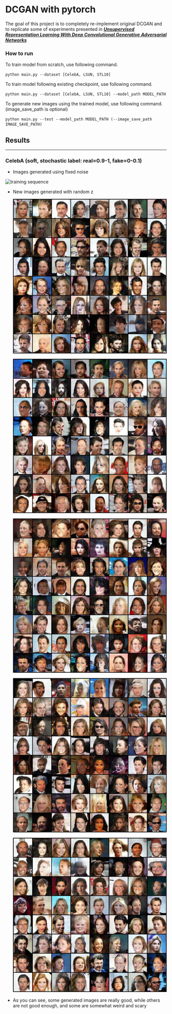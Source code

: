 # DCGAN with pytorch

The goal of this project is to completely re-implement original DCGAN and to replicate some of experiments presented in [_**Unsupervised Representation Learning With Deep Convolutional Generative Adversarial Networks**_](https://arxiv.org/abs/1511.06434)



### How to run

To train model from scratch, use following command.

```
python main.py --dataset [CelebA, LSUN, STL10]
```

To train model following existing checkpoint, use following command.

```
python main.py --dataset [CelebA, LSUN, STL10] --model_path MODEL_PATH
```



To generate new images using the trained model, use following command. (image_save_path is optional)

```
python main.py --test --model_path MODEL_PATH (--image_save_path IMAGE_SAVE_PATH)
```



## Results

----------------------------------------------------------

### CelebA (soft, stochastic label: real=0.9-1, fake=0-0.1)

* Images generated using fixed noise

![training sequence](./images/CelebA-soft-label/CelebA-epoch-20-soft.gif)

* New images generated with random z

  ![final_image_after_20_1](./images/CelebA-soft-label/final_image_after_20_1.jpg)

  ![final_image_after_20_2](./images/CelebA-soft-label/final_image_after_20_2.jpg)

  ![final_image_after_20_3](./images/CelebA-soft-label/final_image_after_20_3.jpg)

  ![final_image_after_20_4](./images/CelebA-soft-label/final_image_after_20_4.jpg)

  ![final_image_after_20_5](./images/CelebA-soft-label/final_image_after_20_5.jpg)

* As you can see, some generated images are really good, while others are not good enough, and some are somewhat weird and scary
